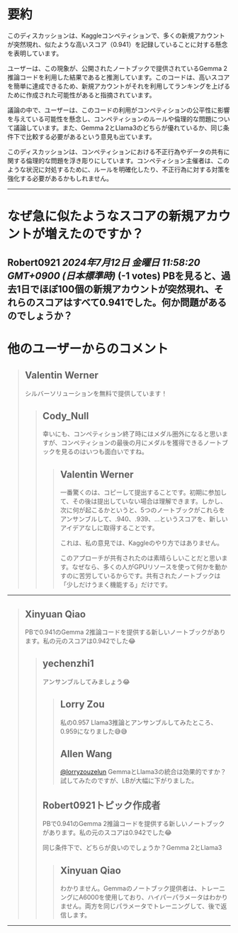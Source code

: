# 要約 
このディスカッションは、Kaggleコンペティションで、多くの新規アカウントが突然現れ、似たような高いスコア（0.941）を記録していることに対する懸念を表明しています。

ユーザーは、この現象が、公開されたノートブックで提供されているGemma 2推論コードを利用した結果であると推測しています。このコードは、高いスコアを簡単に達成できるため、新規アカウントがそれを利用してランキングを上げるために作成された可能性があると指摘されています。

議論の中で、ユーザーは、このコードの利用がコンペティションの公平性に影響を与えている可能性を懸念し、コンペティションのルールや倫理的な問題について議論しています。また、Gemma 2とLlama3のどちらが優れているか、同じ条件下で比較する必要があるという意見も出ています。

このディスカッションは、コンペティションにおける不正行為やデータの共有に関する倫理的な問題を浮き彫りにしています。コンペティション主催者は、このような状況に対処するために、ルールを明確化したり、不正行為に対する対策を強化する必要があるかもしれません。


---
# なぜ急に似たようなスコアの新規アカウントが増えたのですか？
**Robert0921** *2024年7月12日 金曜日 11:58:20 GMT+0900 (日本標準時)* (-1 votes)
PBを見ると、過去1日でほぼ100個の新規アカウントが突然現れ、それらのスコアはすべて0.941でした。何か問題があるのでしょうか？
---
# 他のユーザーからのコメント
> ## Valentin Werner
> 
> シルバーソリューションを無料で提供しています！
> 
> 
> 
> > ## Cody_Null
> > 
> > 幸いにも、コンペティション終了時にはメダル圏外になると思いますが、コンペティションの最後の月にメダルを獲得できるノートブックを見るのはいつも面白いですね。
> > 
> > 
> > 
> > > ## Valentin Werner
> > > 
> > > 一番驚くのは、コピーして提出することです。初期に参加して、その後は提出していない場合は理解できます。しかし、次に何が起こるかというと、5つのノートブックがこれらをアンサンブルして、.940、.939、…というスコアを、新しいアイデアなしに取得することです。
> > > 
> > > これは、私の意見では、Kaggleのやり方ではありません。
> > > 
> > > このアプローチが共有されたのは素晴らしいことだと思います。なぜなら、多くの人がGPUリソースを使って何かを動かすのに苦労しているからです。共有されたノートブックは「少しだけうまく機能する」だけです。
> > > 
> > > 
> > > 
---
> ## Xinyuan Qiao
> 
> PBで0.941のGemma 2推論コードを提供する新しいノートブックがあります。私の元のスコアは0.942でした😂
> 
> 
> 
> > ## yechenzhi1
> > 
> > アンサンブルしてみましょう😂
> > 
> > 
> > 
> > > ## Lorry Zou
> > > 
> > > 私の0.957 Llama3推論とアンサンブルしてみたところ、0.959になりました😅😅
> > > 
> > > 
> > > 
> > > ## Allen Wang
> > > 
> > > [@lorryzouzelun](https://www.kaggle.com/lorryzouzelun) GemmaとLlama3の統合は効果的ですか？試してみたのですが、LBが大幅に下がりました。
> > > 
> > > 
> > > 
> > ## Robert0921トピック作成者
> > 
> > 
> > PBで0.941のGemma 2推論コードを提供する新しいノートブックがあります。私の元のスコアは0.942でした😂
> > 
> > 同じ条件下で、どちらが良いのでしょうか？Gemma 2とLlama3
> > 
> > 
> > 
> > > ## Xinyuan Qiao
> > > 
> > > わかりません。Gemmaのノートブック提供者は、トレーニングにA6000を使用しており、ハイパーパラメータはわかりません。両方を同じパラメータでトレーニングして、後で返信します。
> > > 
> > > 
> > > 
---

